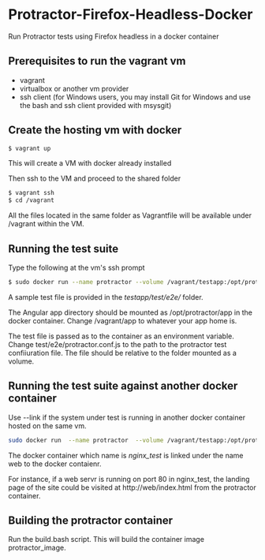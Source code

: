# Protractor-Firefox-Headless-Docker
Run Protractor tests using Firefox headless in a docker container

## Prerequisites to run the vagrant vm

- vagrant
- virtualbox or another vm provider
- ssh client (for Windows users, you may install Git for Windows and use the bash and ssh client provided with msysgit)


## Create the hosting vm with docker


```bash
$ vagrant up
```
This will create a VM with docker already installed

Then ssh to the VM and proceed to the shared folder

```bash
$ vagrant ssh
$ cd /vagrant
```
All the files located in the same folder as Vagrantfile will be available under /vagrant within the VM.

## 




## Running the test suite

Type the following at the vm's ssh prompt

```bash
$ sudo docker run --name protractor --volume /vagrant/testapp:/opt/protractor/app --env TEST_FILE=test/e2e/protractor.conf.js cfalguiere/protractor-firefox-headless
```
A sample test file is provided in the *testapp/test/e2e/* folder.

The Angular app directory should be mounted as /opt/protractor/app in the docker container. Change /vagrant/app to whatever your app home is.

The test file is passed as to the container as an environment variable. Change test/e2e/protractor.conf.js to the path to the protractor test confiiuration file. The file should be relative to the folder mounted as a volume.




## Running the test suite against another docker container

Use --link if the system under test is running in another docker container hosted on the same vm.

```bash
sudo docker run  --name protractor  --volume /vagrant/testapp:/opt/protractor/app --env TEST_FILE=test/e2e/protractor.conf.js --link nginx_test:web cfalguiere/protractor-firefox-headless
```

The docker container which name is *nginx_test* is linked under the name web to the docker contaienr. 

For instance, if a web servr is running on port 80 in nginx_test, the landing page of the site could be visited at http://web/index.html from the protractor container.

## Building the protractor container

Run the build.bash script. This will build the container image protractor_image.


